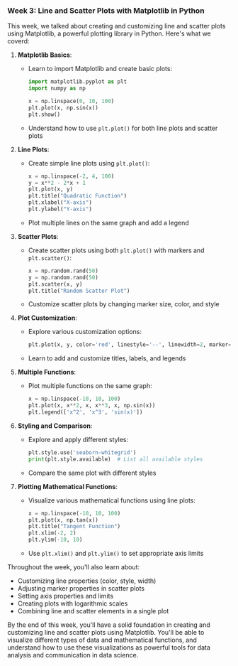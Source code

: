 ### Week 3: Line and Scatter Plots with Matplotlib in Python

This week, we talked about creating and customizing line and scatter plots using Matplotlib, a powerful plotting library in Python. Here's what we coverd:

1. **Matplotlib Basics**: 
   - Learn to import Matplotlib and create basic plots:
     ```python
     import matplotlib.pyplot as plt
     import numpy as np

     x = np.linspace(0, 10, 100)
     plt.plot(x, np.sin(x))
     plt.show()
     ```
   - Understand how to use `plt.plot()` for both line plots and scatter plots

2. **Line Plots**: 
   - Create simple line plots using `plt.plot()`:
     ```python
     x = np.linspace(-2, 4, 100)
     y = x**2 - 2*x + 1
     plt.plot(x, y)
     plt.title("Quadratic Function")
     plt.xlabel("X-axis")
     plt.ylabel("Y-axis")
     ```
   - Plot multiple lines on the same graph and add a legend

3. **Scatter Plots**:
   - Create scatter plots using both `plt.plot()` with markers and `plt.scatter()`:
     ```python
     x = np.random.rand(50)
     y = np.random.rand(50)
     plt.scatter(x, y)
     plt.title("Random Scatter Plot")
     ```
   - Customize scatter plots by changing marker size, color, and style

4. **Plot Customization**: 
   - Explore various customization options:
     ```python
     plt.plot(x, y, color='red', linestyle='--', linewidth=2, marker='o')
     ```
   - Learn to add and customize titles, labels, and legends

5. **Multiple Functions**: 
   - Plot multiple functions on the same graph:
     ```python
     x = np.linspace(-10, 10, 100)
     plt.plot(x, x**2, x, x**3, x, np.sin(x))
     plt.legend(['x^2', 'x^3', 'sin(x)'])
     ```

6. **Styling and Comparison**: 
   - Explore and apply different styles:
     ```python
     plt.style.use('seaborn-whitegrid')
     print(plt.style.available)  # List all available styles
     ```
   - Compare the same plot with different styles

7. **Plotting Mathematical Functions**: 
   - Visualize various mathematical functions using line plots:
     ```python
     x = np.linspace(-10, 10, 100)
     plt.plot(x, np.tan(x))
     plt.title("Tangent Function")
     plt.xlim(-2, 2)
     plt.ylim(-10, 10)
     ```
   - Use `plt.xlim()` and `plt.ylim()` to set appropriate axis limits

Throughout the week, you'll also learn about:
- Customizing line properties (color, style, width)
- Adjusting marker properties in scatter plots
- Setting axis properties and limits
- Creating plots with logarithmic scales
- Combining line and scatter elements in a single plot

By the end of this week, you'll have a solid foundation in creating and customizing line and scatter plots using Matplotlib. You'll be able to visualize different types of data and mathematical functions, and understand how to use these visualizations as powerful tools for data analysis and communication in data science.


